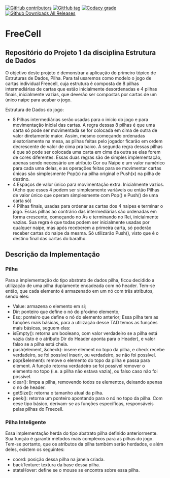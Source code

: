 [![GitHub contributors](https://img.shields.io/github/contributors/Alynva/FreeCell.svg)](https://github.com/Alynva/FreeCell/graphs/contributors) [![GitHub tag](https://img.shields.io/github/tag/Alynva/FreeCell.svg)](https://github.com/Alynva/FreeCell/tags) [![Codacy grade](https://img.shields.io/codacy/grade/ad0f531c54c748269e35392ea2f79756.svg)](https://www.codacy.com/app/Alynva/FreeCell?utm_source=github.com&amp;utm_medium=referral&amp;utm_content=Alynva/FreeCell&amp;utm_campaign=Badge_Grade) [![Github Downloads All Releases](https://img.shields.io/github/downloads/Alynva/FreeCell/total.svg)](https://github.com/Alynva/FreeCell/releases/latest)

# FreeCell

## Repositório do Projeto 1 da disciplina Estrutura de Dados

O objetivo deste projeto é demonstrar a aplicação do primeiro tópico de Estruturas de Dados, Pilha. Para tal usaremos como modelo o jogo de cartas individual Freecell, cuja estrutura é composta de 8 pilhas intermediárias de cartas que estão inicialmente desordenadas e 4 pilhas finais, inicialmente vazias, que deverão ser compostas por cartas de um único naipe para acabar o jogo.

Estrutura de Dados do jogo:
- 8 Pilhas intermediárias serão usadas para o início do jogo e para movimentação inicial das cartas. A regra dessas 8 pilhas é que uma carta só pode ser movimentada se for colocada em cima de outra de valor diretamente maior. Assim, mesmo começando ordenadas aleatoriamente na mesa, as pilhas feitas pelo jogador ficarão em ordem decrescente de valor de cima pra baixo. A segunda regra dessas pilhas é que só pode ser colocada uma carta em cima da outra se elas forem de cores diferentes. Essas duas regras são de simples implementação, apenas sendo necessário um atributo Cor ou Naipe e um valor numérico para cada uma delas, e as operações feitas para se movimentar cartas únicas são simplesmente Pop(x) na pilha original e Push(x) na pilha de destino.
- 4 Espaços de valor único para movimentação extra. Inicialmente vazios. (Acho que esses 4 podem ser simplesmente variáveis ou então Pilhas de valor único que operam simplesmente com Pop() e Push() de uma carta só)
- 4 Pilhas finais, usadas para ordenar as cartas dos 4 naipes e terminar o jogo. Essas pilhas ao contrário das intermediárias são ordenadas em forma crescente, começando no Ás e terminando no Rei, inicialmente vazias. Sua regra é que todas podem ser inicialmente usadas por qualquer naipe, mas após receberem a primeira carta, só poderão receber cartas do naipe da mesma. Só utilizarão Push(), visto que é o destino final das cartas do baralho.

## Descrição da Implementação

### Pilha
Para a implementação do tipo abstrato de dados pilha, ficou decidido a utilização de uma pilha duplamente encadeada com nó header. Tem-se então, que cada elemento é armazenado em um nó com três atributos, sendo eles:
- Value: armazena o elemento em si;
- Dir: ponteiro que define o nó do pŕoximo elemento;
- Esq: ponteiro que define o nó do elemento anterior;
Essa pilha tem as funções mais básicas, para a utilização desse TAD temos as funções mais básicas, seguem elas:
- isEmpty(): retorna um booleano, com valor verdadeiro se a pilha está vazia (isto é o atributo Dir do Header aponta para o Header), e valor falso se a pilha está cheia.
- push(element, &check): insere element no topo da pilha, e check recebe verdadeiro, se foi possível inserir, ou verdadeiro, se não foi possível.
- pop(&element): remove o elemento do topo da pilha e passa para element. A função retorna verdadeiro se foi possível remover o elemento no topo (i.e. a pilha não estava vazia), ou falso caso não foi possível.
- clear(): limpa a pilha, removendo todos os elementos, deixando apenas o nó de header.
- getSize(): retorna o tamanho atual da pilha.
- peek(): retorna um ponteiro apontando para o nó no topo da pilha.
Com eese tipo básico, derivam-se as funções especifícas, responsáveis pelas pilhas do Freecell.

### Pilha Inteligente
Essa implementação herda do tipo abstrato pilha definido anteriormente. Sua função é garantir métodos mais complexos para as pilhas do jogo. Tem-se portanto, que os atributos da pilha também serão herdados, e além deles, existem os seguintes:
- coord: posição dessa pilha na janela criada.
- backTexture: textura da base dessa pilha.
- stateHover: define se o mouse se encontra sobre essa pilha.
